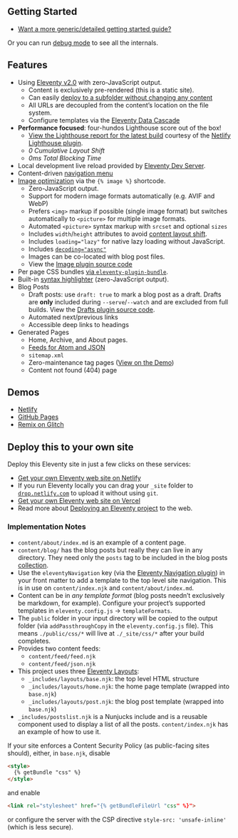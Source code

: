 ## Getting Started

- [Want a more generic/detailed getting started guide?](https://www.11ty.dev/docs/getting-started/)

Or you can run [debug mode](https://www.11ty.dev/docs/debugging/) to see all the internals.

## Features

- Using [Eleventy v2.0](https://www.11ty.dev/blog/eleventy-v2/) with zero-JavaScript output.
  - Content is exclusively pre-rendered (this is a static site).
  - Can easily [deploy to a subfolder without changing any content](https://www.11ty.dev/docs/plugins/html-base/)
  - All URLs are decoupled from the content’s location on the file system.
  - Configure templates via the [Eleventy Data Cascade](https://www.11ty.dev/docs/data-cascade/)
- **Performance focused**: four-hundos Lighthouse score out of the box!
  - [View the Lighthouse report for the latest build](https://eleventy-base-blog.netlify.app/reports/lighthouse/) courtesy of the [Netlify Lighthouse plugin](https://github.com/netlify/netlify-plugin-lighthouse).
  - _0 Cumulative Layout Shift_
  - _0ms Total Blocking Time_
- Local development live reload provided by [Eleventy Dev Server](https://www.11ty.dev/docs/dev-server/).
- Content-driven [navigation menu](https://www.11ty.dev/docs/plugins/navigation/)
- [Image optimization](https://www.11ty.dev/docs/plugins/image/) via the `{% image %}` shortcode.
  - Zero-JavaScript output.
  - Support for modern image formats automatically (e.g. AVIF and WebP)
  - Prefers `<img>` markup if possible (single image format) but switches automatically to `<picture>` for multiple image formats.
  - Automated `<picture>` syntax markup with `srcset` and optional `sizes`
  - Includes `width`/`height` attributes to avoid [content layout shift](https://web.dev/cls/).
  - Includes `loading="lazy"` for native lazy loading without JavaScript.
  - Includes [`decoding="async"`](https://developer.mozilla.org/en-US/docs/Web/API/HTMLImageElement/decoding)
  - Images can be co-located with blog post files.
  - View the [Image plugin source code](https://github.com/11ty/eleventy-base-blog/blob/main/eleventy.config.images.js)
- Per page CSS bundles [via `eleventy-plugin-bundle`](https://github.com/11ty/eleventy-plugin-bundle).
- Built-in [syntax highlighter](https://www.11ty.dev/docs/plugins/syntaxhighlight/) (zero-JavaScript output).
- Blog Posts
  - Draft posts: use `draft: true` to mark a blog post as a draft. Drafts are **only** included during `--serve`/`--watch` and are excluded from full builds. View the [Drafts plugin source code](https://github.com/11ty/eleventy-base-blog/blob/main/eleventy.config.drafts.js).
  - Automated next/previous links
  - Accessible deep links to headings
- Generated Pages
  - Home, Archive, and About pages.
  - [Feeds for Atom and JSON](https://www.11ty.dev/docs/plugins/rss/)
  - `sitemap.xml`
  - Zero-maintenance tag pages ([View on the Demo](https://eleventy-base-blog.netlify.app/tags/))
  - Content not found (404) page

## Demos

- [Netlify](https://eleventy-base-blog.netlify.com/)
- [GitHub Pages](https://11ty.github.io/eleventy-base-blog/)
- [Remix on Glitch](https://glitch.com/~11ty-eleventy-base-blog)

## Deploy this to your own site

Deploy this Eleventy site in just a few clicks on these services:

- [Get your own Eleventy web site on Netlify](https://app.netlify.com/start/deploy?repository=https://github.com/11ty/eleventy-base-blog)
- If you run Eleventy locally you can drag your `_site` folder to [`drop.netlify.com`](https://drop.netlify.com/) to upload it without using `git`.
- [Get your own Eleventy web site on Vercel](https://vercel.com/import/project?template=11ty%2Feleventy-base-blog)
- Read more about [Deploying an Eleventy project](https://www.11ty.dev/docs/deployment/) to the web.

### Implementation Notes

- `content/about/index.md` is an example of a content page.
- `content/blog/` has the blog posts but really they can live in any directory. They need only the `posts` tag to be included in the blog posts [collection](https://www.11ty.dev/docs/collections/).
- Use the `eleventyNavigation` key (via the [Eleventy Navigation plugin](https://www.11ty.dev/docs/plugins/navigation/)) in your front matter to add a template to the top level site navigation. This is in use on `content/index.njk` and `content/about/index.md`.
- Content can be in _any template format_ (blog posts needn’t exclusively be markdown, for example). Configure your project’s supported templates in `eleventy.config.js` -> `templateFormats`.
- The `public` folder in your input directory will be copied to the output folder (via `addPassthroughCopy` in the `eleventy.config.js` file). This means `./public/css/*` will live at `./_site/css/*` after your build completes.
- Provides two content feeds:
  - `content/feed/feed.njk`
  - `content/feed/json.njk`
- This project uses three [Eleventy Layouts](https://www.11ty.dev/docs/layouts/):
  - `_includes/layouts/base.njk`: the top level HTML structure
  - `_includes/layouts/home.njk`: the home page template (wrapped into `base.njk`)
  - `_includes/layouts/post.njk`: the blog post template (wrapped into `base.njk`)
- `_includes/postslist.njk` is a Nunjucks include and is a reusable component used to display a list of all the posts. `content/index.njk` has an example of how to use it.

If your site enforces a Content Security Policy (as public-facing sites should), either, in `base.njk`, disable

```html
<style>
  {% getBundle "css" %}
</style>
```

and enable

```html
<link rel="stylesheet" href="{% getBundleFileUrl "css" %}">
```

or configure the server with the CSP directive `style-src: 'unsafe-inline'` (which is less secure).

